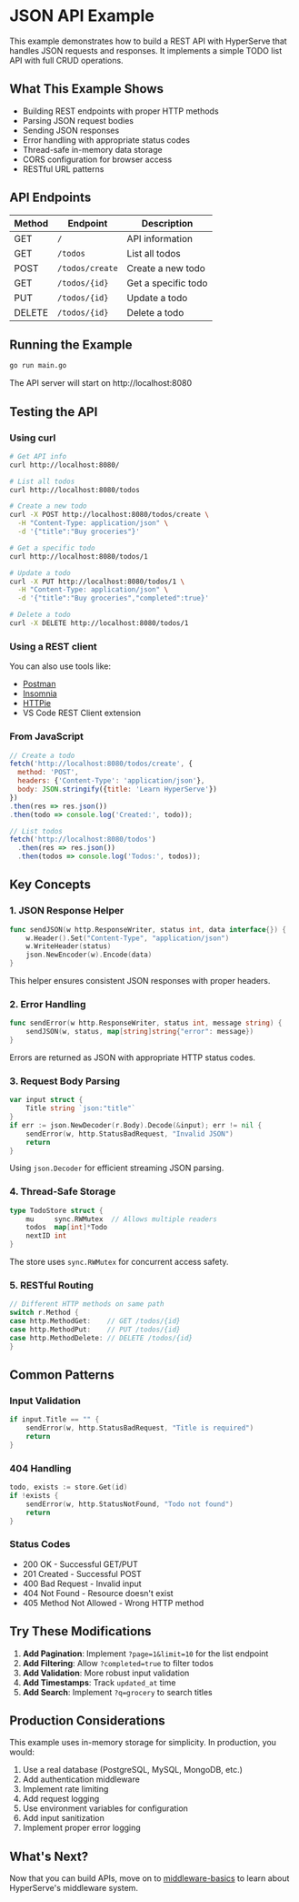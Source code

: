 # JSON API Example

This example demonstrates how to build a REST API with HyperServe that handles JSON requests and responses. It implements a simple TODO list API with full CRUD operations.

## What This Example Shows

- Building REST endpoints with proper HTTP methods
- Parsing JSON request bodies
- Sending JSON responses
- Error handling with appropriate status codes
- Thread-safe in-memory data storage
- CORS configuration for browser access
- RESTful URL patterns

## API Endpoints

| Method | Endpoint | Description |
|--------|----------|-------------|
| GET | `/` | API information |
| GET | `/todos` | List all todos |
| POST | `/todos/create` | Create a new todo |
| GET | `/todos/{id}` | Get a specific todo |
| PUT | `/todos/{id}` | Update a todo |
| DELETE | `/todos/{id}` | Delete a todo |

## Running the Example

```bash
go run main.go
```

The API server will start on http://localhost:8080

## Testing the API

### Using curl

```bash
# Get API info
curl http://localhost:8080/

# List all todos
curl http://localhost:8080/todos

# Create a new todo
curl -X POST http://localhost:8080/todos/create \
  -H "Content-Type: application/json" \
  -d '{"title":"Buy groceries"}'

# Get a specific todo
curl http://localhost:8080/todos/1

# Update a todo
curl -X PUT http://localhost:8080/todos/1 \
  -H "Content-Type: application/json" \
  -d '{"title":"Buy groceries","completed":true}'

# Delete a todo
curl -X DELETE http://localhost:8080/todos/1
```

### Using a REST client

You can also use tools like:
- [Postman](https://www.postman.com/)
- [Insomnia](https://insomnia.rest/)
- [HTTPie](https://httpie.io/)
- VS Code REST Client extension

### From JavaScript

```javascript
// Create a todo
fetch('http://localhost:8080/todos/create', {
  method: 'POST',
  headers: {'Content-Type': 'application/json'},
  body: JSON.stringify({title: 'Learn HyperServe'})
})
.then(res => res.json())
.then(todo => console.log('Created:', todo));

// List todos
fetch('http://localhost:8080/todos')
  .then(res => res.json())
  .then(todos => console.log('Todos:', todos));
```

## Key Concepts

### 1. JSON Response Helper

```go
func sendJSON(w http.ResponseWriter, status int, data interface{}) {
    w.Header().Set("Content-Type", "application/json")
    w.WriteHeader(status)
    json.NewEncoder(w).Encode(data)
}
```

This helper ensures consistent JSON responses with proper headers.

### 2. Error Handling

```go
func sendError(w http.ResponseWriter, status int, message string) {
    sendJSON(w, status, map[string]string{"error": message})
}
```

Errors are returned as JSON with appropriate HTTP status codes.

### 3. Request Body Parsing

```go
var input struct {
    Title string `json:"title"`
}
if err := json.NewDecoder(r.Body).Decode(&input); err != nil {
    sendError(w, http.StatusBadRequest, "Invalid JSON")
    return
}
```

Using `json.Decoder` for efficient streaming JSON parsing.

### 4. Thread-Safe Storage

```go
type TodoStore struct {
    mu     sync.RWMutex  // Allows multiple readers
    todos  map[int]*Todo
    nextID int
}
```

The store uses `sync.RWMutex` for concurrent access safety.

### 5. RESTful Routing

```go
// Different HTTP methods on same path
switch r.Method {
case http.MethodGet:    // GET /todos/{id}
case http.MethodPut:    // PUT /todos/{id}
case http.MethodDelete: // DELETE /todos/{id}
}
```

## Common Patterns

### Input Validation

```go
if input.Title == "" {
    sendError(w, http.StatusBadRequest, "Title is required")
    return
}
```

### 404 Handling

```go
todo, exists := store.Get(id)
if !exists {
    sendError(w, http.StatusNotFound, "Todo not found")
    return
}
```

### Status Codes

- 200 OK - Successful GET/PUT
- 201 Created - Successful POST
- 400 Bad Request - Invalid input
- 404 Not Found - Resource doesn't exist
- 405 Method Not Allowed - Wrong HTTP method

## Try These Modifications

1. **Add Pagination**: Implement `?page=1&limit=10` for the list endpoint
2. **Add Filtering**: Allow `?completed=true` to filter todos
3. **Add Validation**: More robust input validation
4. **Add Timestamps**: Track `updated_at` time
5. **Add Search**: Implement `?q=grocery` to search titles

## Production Considerations

This example uses in-memory storage for simplicity. In production, you would:

1. Use a real database (PostgreSQL, MySQL, MongoDB, etc.)
2. Add authentication middleware
3. Implement rate limiting
4. Add request logging
5. Use environment variables for configuration
6. Add input sanitization
7. Implement proper error logging

## What's Next?

Now that you can build APIs, move on to [middleware-basics](../middleware-basics/) to learn about HyperServe's middleware system.